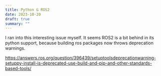 ```yaml
---
title: Python & ROS2
date: 2023-10-20
draft: true
summary: ""
---
```


I ran into this interesting issue myself.  It seems ROS2 is a bit behind in its python support, because building ros packages now throws deprecation warnings.

https://answers.ros.org/question/396439/setuptoolsdeprecationwarning-setuppy-install-is-deprecated-use-build-and-pip-and-other-standards-based-tools/